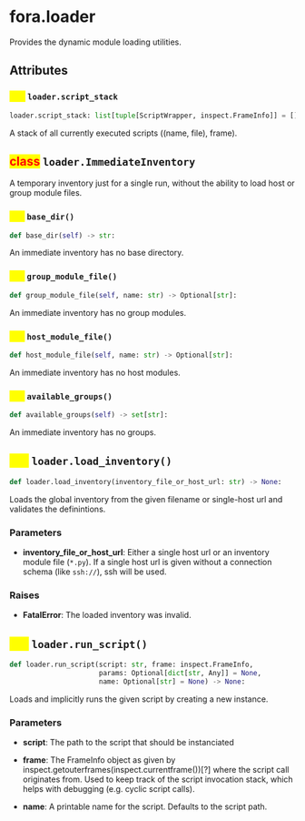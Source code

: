 # fora.loader

Provides the dynamic module loading utilities.

## Attributes

### <mark style="color:yellow;">attr</mark> `loader.script_stack`

```python
loader.script_stack: list[tuple[ScriptWrapper, inspect.FrameInfo]] = []
```

A stack of all currently executed scripts ((name, file), frame).

## <mark style="color:red;">class</mark> `loader.ImmediateInventory`

A temporary inventory just for a single run, without the ability to load host or group module files.

### <mark style="color:yellow;">def</mark> `base_dir()`

```python
def base_dir(self) -> str:
```

An immediate inventory has no base directory.

### <mark style="color:yellow;">def</mark> `group_module_file()`

```python
def group_module_file(self, name: str) -> Optional[str]:
```

An immediate inventory has no group modules.

### <mark style="color:yellow;">def</mark> `host_module_file()`

```python
def host_module_file(self, name: str) -> Optional[str]:
```

An immediate inventory has no host modules.

### <mark style="color:yellow;">def</mark> `available_groups()`

```python
def available_groups(self) -> set[str]:
```

An immediate inventory has no groups.

## <mark style="color:yellow;">def</mark> `loader.load_inventory()`

```python
def loader.load_inventory(inventory_file_or_host_url: str) -> None:
```

Loads the global inventory from the given filename or single-host url
and validates the definintions.

### Parameters

 -  **inventory_file_or_host_url**: Either a single host url or an inventory module file (`*.py`). If a single host url
    is given without a connection schema (like `ssh://`), ssh will be used.

### Raises

 -  **FatalError**: The loaded inventory was invalid.

## <mark style="color:yellow;">def</mark> `loader.run_script()`

```python
def loader.run_script(script: str, frame: inspect.FrameInfo, 
                      params: Optional[dict[str, Any]] = None, 
                      name: Optional[str] = None) -> None:
```

Loads and implicitly runs the given script by creating a new instance.

### Parameters

 -  **script**: The path to the script that should be instanciated

 -  **frame**: The FrameInfo object as given by inspect.getouterframes(inspect.currentframe())[?]
    where the script call originates from. Used to keep track of the script invocation stack,
    which helps with debugging (e.g. cyclic script calls).

 -  **name**: A printable name for the script. Defaults to the script path.
